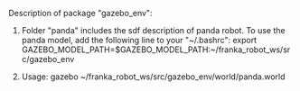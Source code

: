 Description of package "gazebo_env":

1. Folder "panda" includes the sdf description of panda robot.
    To use the panda model, add the following line to your "~/.bashrc":
    export GAZEBO_MODEL_PATH=$GAZEBO_MODEL_PATH:~/franka_robot_ws/src/gazebo_env

2. Usage:
    gazebo ~/franka_robot_ws/src/gazebo_env/world/panda.world